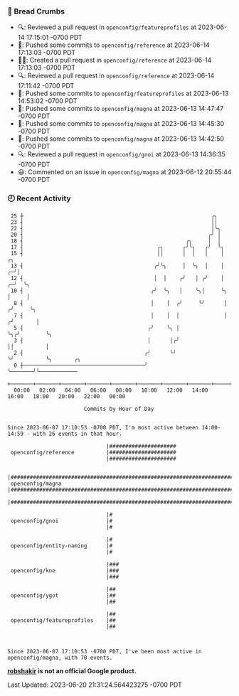 ### 🍞 Bread Crumbs

 * 🔍: Reviewed a pull request in  `openconfig/featureprofiles` at 2023-06-14 17:15:01 -0700 PDT
 * 🚢: Pushed some commits to `openconfig/reference` at 2023-06-14 17:13:03 -0700 PDT
 * ✍🏼: Created a pull request in `openconfig/reference` at 2023-06-14 17:13:03 -0700 PDT
 * 🔍: Reviewed a pull request in  `openconfig/reference` at 2023-06-14 17:11:42 -0700 PDT
 * 🚢: Pushed some commits to `openconfig/featureprofiles` at 2023-06-13 14:53:02 -0700 PDT
 * 🚢: Pushed some commits to `openconfig/magna` at 2023-06-13 14:47:47 -0700 PDT
 * 🚢: Pushed some commits to `openconfig/magna` at 2023-06-13 14:45:30 -0700 PDT
 * 🚢: Pushed some commits to `openconfig/magna` at 2023-06-13 14:42:50 -0700 PDT
 * 🔍: Reviewed a pull request in  `openconfig/gnoi` at 2023-06-13 14:36:35 -0700 PDT
 * 😃: Commented on an issue in `openconfig/magna` at 2023-06-12 20:55:44 -0700 PDT

### 🕘 Recent Activity
```
 25 ┼                                                           ╭╮
 23 ┤                                                           ││
 22 ┤                                                           │╰╮
 20 ┤                                                          ╭╯ │
 18 ┤                                                   ╭╮     │  │
 17 ┤                                          ╭╮      ╭╯╰╮   ╭╯  ╰╮
 15 ┤                                          ││      │  │   │    │         ╭╮
 13 ┤                                         ╭╯╰╮     │  ╰╮  │    │       ╭─╯│
 12 ┤                                         │  │    ╭╯   │ ╭╯    │     ╭─╯  ╰╮
 10 ┤                                        ╭╯  ╰╮   │    ╰╮│     ╰╮    │     │
  8 ┤                                        │    │  ╭╯     ╰╯      │   ╭╯     ╰╮
  7 ┤                                        │    │  │              │  ╭╯       │
  5 ┤                                       ╭╯    ╰╮ │              ╰╮╭╯        ╰╮
  3 ┤                                       │      │╭╯               ││          │
  2 ┤                                      ╭╯      ╰╯                ╰╯          ╰╮       ╭╮
  0 ┼──────────────────────────────────────╯                                      ╰───────╯╰────────────
    +───────+───────+───────+───────+───────+───────+───────+───────+───────+───────+───────+───────+────
  00:00   02:00   04:00   06:00   08:00   10:00   12:00   14:00   16:00   18:00   20:00   22:00   00:00   

						Commits by Hour of Day


Since 2023-06-07 17:10:53 -0700 PDT, I'm most active between 14:00-14:59 - with 26 events in that hour.

```



```
                               |#####################
 openconfig/reference          |#####################
                               |#####################

                               |######################################################################
 openconfig/magna              |######################################################################
                               |######################################################################

                               |#
 openconfig/gnoi               |#
                               |#

                               |#
 openconfig/entity-naming      |#
                               |#

                               |###
 openconfig/kne                |###
                               |###

                               |##
 openconfig/ygot               |##
                               |##

                               |##
 openconfig/featureprofiles    |##
                               |##



Since 2023-06-07 17:10:53 -0700 PDT, I've been most active in openconfig/magna, with 70 events.

```
**[robshakir](mailto:robjs@google.com) is not an official Google product.**  


Last Updated: 2023-06-20 21:31:24.564423275 -0700 PDT

